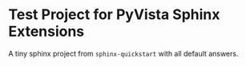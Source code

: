 # Test Project for PyVista Sphinx Extensions

A tiny sphinx project from `sphinx-quickstart` with all default answers.
